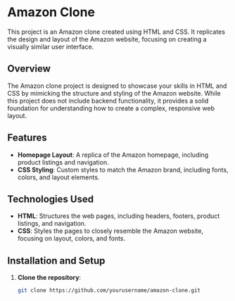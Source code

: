 # Amazon Clone

This project is an Amazon clone created using HTML and CSS. It replicates the design and layout of the Amazon website, focusing on creating a visually similar user interface.

## Overview

The Amazon clone project is designed to showcase your skills in HTML and CSS by mimicking the structure and styling of the Amazon website. While this project does not include backend functionality, it provides a solid foundation for understanding how to create a complex, responsive web layout.

## Features

- **Homepage Layout**: A replica of the Amazon homepage, including product listings and navigation.
- **CSS Styling**: Custom styles to match the Amazon brand, including fonts, colors, and layout elements.

## Technologies Used

- **HTML**: Structures the web pages, including headers, footers, product listings, and navigation.
- **CSS**: Styles the pages to closely resemble the Amazon website, focusing on layout, colors, and fonts.

## Installation and Setup

1. **Clone the repository**:
   ```bash
   git clone https://github.com/yourusername/amazon-clone.git
